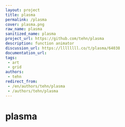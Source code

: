 ```yaml
---
layout: project
title: plasma
permalink: /plasma
cover: plasma.png
raw_name: plasma
sanitized_name: plasma
project_url: https://github.com/tehn/plasma
description: function animator
discussion_url: https://llllllll.co/t/plasma/64038
documentation_url: 
tags:
 - art
 - grid
authors:
 - tehn
redirect_from:
 - /en/authors/tehn/plasma
 - /authors/tehn/plasma
---
```

# plasma